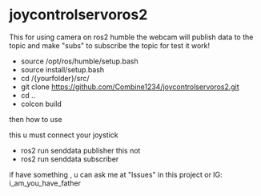 # joycontrolservoros2
This for using camera on ros2 humble 
the webcam will publish data to the topic and make "subs" to subscribe the topic for test it work!

- source /opt/ros/humble/setup.bash
- source install/setup.bash
- cd /{yourfolder}/src/
- git clone https://github.com/Combine1234/joycontrolservoros2.git
- cd ..
- colcon build


then how to use

this u must connect your joystick
- ros2 run senddata publisher
this not
- ros2 run senddata subscriber

if have something , u can ask me at "Issues" in this project or IG: i_am_you_have_father
